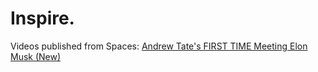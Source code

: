# Inspire.
Videos published from Spaces: [Andrew Tate's FIRST TIME Meeting Elon Musk (New)](https://youtu.be/yCkQH1T-X6A)
